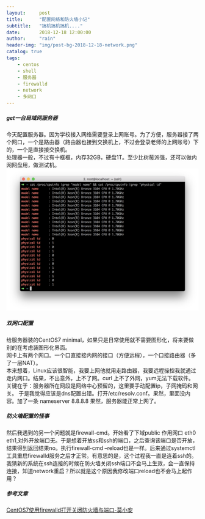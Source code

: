 ```yaml
---
layout:     post
title:      "配置网络和防火墙小记"
subtitle:   "搞机搞机搞机...."
date:       2018-12-18 12:00:00
author:     "rain"
header-img: "img/post-bg-2018-12-18-network.png"
catalog: true
tags:
    - centos
    - shell
    - 服务器
    - firewalld
    - network
    - 多网口
---
```

##### get一台局域网服务器
今天配置服务器。因为学校接入网络需要登录上网账号。为了方便，服务器接了两个网口，一个是路由器（路由器也接到交换机上，不过会登录老师的上网账号）下的，一个是直接接交换机。
<br/>
处理器一般，不过有十框框，内存32GB，硬盘1T。至少比树莓派强，还可以做内网网盘用，做测试机。
![cpu info](/img/post-bg-2018-12-18-network.png)
##### 双网口配置

给服务器装的CentOS7 minimal，如果只是日常使用就不需要图形化，将来要做别的在考虑装图形化界面。
<br/>
网卡上有两个网口。一个口直接接内网的接口（方便远程），一个口接路由器（多了一层NAT）。
<br/>
本来想着，Linux应该很智能，我要上网他就用走路由器，我要远程操控我就通过走内网口。结果，不出意外，上不了网。curl 上不了外网，yum无法下载软件。
<br/>
关键在于：服务器所在网段是网络中心预留的，这里要手动配置ip，子网掩码和网关。
于是我觉得应该是dns配置出错。打开/etc/resolv.conf。果然，里面没内容。加了一条 nameserver 8.8.8.8 果然，服务器能正常上网了。
##### 防火墙配置的怪事
然后我遇到的另一个问题就是firewall-cmd。开始看了下域public 作用网口 eth0 eth1,对外开放端口无。于是想着开放ss和ssh的端口，之后查询该端口是否开放，结果得到返回结果no。执行firewall-cmd –reload也是一样。后来通过systemctl工具重启firewalld服务之后才正常。有意思的是，这个过程我一直是连着ssh的。
<br/>
我猜新的系统在ssh连接的时候在防火墙关闭ssh端口不会马上生效，会一直保持连接，知道network重启？所以就是这个原因我修改端口reload也不会马上起作用？
##### 参考文章
[CentOS7使用firewalld打开关闭防火墙与端口-莫小安](https://www.cnblogs.com/moxiaoan/p/5683743.html)
